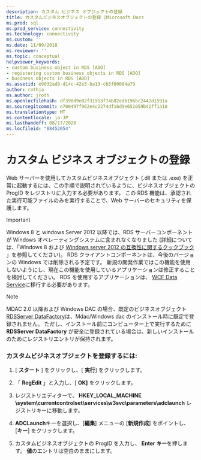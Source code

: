 ```yaml
---
description: カスタム ビジネス オブジェクトの登録
title: カスタムビジネスオブジェクトの登録 |Microsoft Docs
ms.prod: sql
ms.prod_service: connectivity
ms.technology: connectivity
ms.custom: ''
ms.date: 11/09/2018
ms.reviewer: ''
ms.topic: conceptual
helpviewer_keywords:
- custom business object in RDS [ADO]
- registering custom business objects in RDS [ADO]
- business objects in RDS [ADO]
ms.assetid: e9032ad8-d14c-42e3-ba13-cb5f00084a79
author: rothja
ms.author: jroth
ms.openlocfilehash: df390d9e02f31913f74b82ed6196bc2442d1591a
ms.sourcegitcommit: e700497f962e4c2274df16d9e651059b42ff1a10
ms.translationtype: MT
ms.contentlocale: ja-JP
ms.lasthandoff: 08/17/2020
ms.locfileid: "88452054"
---
```

# <a name="registering-a-custom-business-object"></a>カスタム ビジネス オブジェクトの登録
Web サーバーを使用してカスタムビジネスオブジェクト (.dll または .exe) を正常に起動するには、この手順で説明されているように、ビジネスオブジェクトの ProgID をレジストリに入力する必要があります。 この RDS 機能は、承認された実行可能ファイルのみを実行することで、Web サーバーのセキュリティを保護します。  
  
> [!IMPORTANT]
>  Windows 8 と windows Server 2012 以降では、RDS サーバーコンポーネントが Windows オペレーティングシステムに含まれなくなりました (詳細については、「Windows 8 および [Windows server 2012 の互換性に関するクックブック](https://www.microsoft.com/download/details.aspx?id=27416) 」を参照してください)。 RDS クライアントコンポーネントは、今後のバージョンの Windows では削除される予定です。 新規の開発作業ではこの機能を使用しないようにし、現在この機能を使用しているアプリケーションは修正することを検討してください。 RDS を使用するアプリケーションは、 [WCF Data Service](https://go.microsoft.com/fwlink/?LinkId=199565)に移行する必要があります。  
  
> [!NOTE]
>  MDAC 2.0 以降および Windows DAC の場合、既定のビジネスオブジェクト [RDSServer DataFactory](../../../ado/reference/rds-api/datafactory-object-rdsserver.md)は、Mdac/Windows dac のインストール時に既定で登録されません。 ただし、インストール前にコンピューター上で実行するために **RDSServer DataFactory** が安全に登録されている場合は、新しいインストールのためにレジストリエントリが保持されます。  
  
### <a name="to-register-a-custom-business-object"></a>カスタムビジネスオブジェクトを登録するには:  
  
1.  [ **スタート** ] をクリックし、[ **実行**] をクリックします。  
  
2.  「 **RegEdit** 」と入力し、[ **OK]** をクリックします。  
  
3.  レジストリエディターで、 **HKEY_LOCAL_MACHINE \system\currentcontrolset\services\w3svc\parameters\adclaunch** レジストリキーに移動します。  
  
4.  **ADCLaunch**キーを選択し、[**編集**] メニューの [**新規作成**] をポイントし、[**キー**] をクリックします。  
  
5.  カスタムビジネスオブジェクトの ProgID を入力し、 **Enter キー**を押します。 **値**のエントリは空白のままにします。


